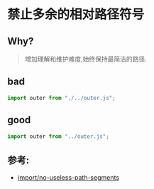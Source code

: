 # 禁止多余的相对路径符号

## Why?

> 增加理解和维护难度,始终保持最简洁的路径.

## bad

```js
import outer from "./../outer.js";
```

## good

```js
import outer from "../outer.js";
```

## 参考:

- [import/no-useless-path-segments](https://github.com/benmosher/eslint-plugin-import/blob/master/docs/rules/no-useless-path-segments.md)
